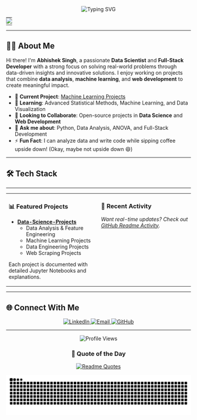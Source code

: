 <div align="center">
  <img src="https://readme-typing-svg.herokuapp.com?font=Fira+Code&size=27&duration=3000&pause=1000&color=2E97F7&center=true&vCenter=true&width=435&lines=Hello%2C+I'm+Abhishek+Singh!;Data+Scientist+%7C+Full-Stack+Developer;Problem+Solver+%7C+Lifelong+Learner" alt="Typing SVG" />
</div>

<div align="center">
  <table border="0" cellspacing="0" cellpadding="0" style="border-collapse: collapse; border: none;">
    <tr>
      <td style="border: none; padding: 0;">
        <img src="https://github-readme-stats.vercel.app/api?username=saverin0&show_icons=true&theme=tokyonight&hide_border=true" />
      </td>
    </tr>
  </table>
</div>

---

## 👨‍💻 About Me

Hi there! I'm **Abhishek Singh**, a passionate **Data Scientist** and **Full-Stack Developer** with a strong focus on solving real-world problems through data-driven insights and innovative solutions. I enjoy working on projects that combine **data analysis**, **machine learning**, and **web development** to create meaningful impact.

- 🔭 **Current Project**: [Machine Learning Projects](https://github.com/saverin0/datascience/tree/main/Machine%20Learning)
- 🌱 **Learning**: Advanced Statistical Methods, Machine Learning, and Data Visualization
- 👯 **Looking to Collaborate**: Open-source projects in **Data Science** and **Web Development**
- 💬 **Ask me about**: Python, Data Analysis, ANOVA, and Full-Stack Development
- ⚡ **Fun Fact**: I can analyze data and write code while sipping coffee upside down! (Okay, maybe not upside down 😄)

---

## 🛠️ Tech Stack

<div align="center">
  <!-- Existing tech stack badges here -->
</div>

---

<table width="100%">
  <tr>
    <td width="50%" valign="top">

### 📊 Featured Projects

- **[Data-Science-Projects](https://github.com/saverin0/Data-Science-Projects)**
  - Data Analysis & Feature Engineering  
  - Machine Learning Projects  
  - Data Engineering Projects  
  - Web Scraping Projects  

Each project is documented with detailed Jupyter Notebooks and explanations.

</td>
<td width="50%" valign="top">

### 🔄 Recent Activity

<!--START_SECTION:activity-->
<!--END_SECTION:activity-->

*Want real-time updates? Check out [GitHub Readme Activity](https://github.com/Readme-Workflows/Readme-Activity).*

</td>
</tr>
</table>

---

## 🌐 Connect With Me

<div align="center">
  <a href="https://linkedin.com/in/abhishekzsingh" target="_blank">
    <img src="https://img.shields.io/badge/LinkedIn-0077B5?style=for-the-badge&logo=linkedin&logoColor=white" alt="LinkedIn" />
  </a>
  <a href="mailto:abhishekzsingh.2p@gmail.com">
    <img src="https://img.shields.io/badge/Email-D14836?style=for-the-badge&logo=gmail&logoColor=white" alt="Email" />
  </a>
  <a href="https://github.com/saverin0" target="_blank">
    <img src="https://img.shields.io/badge/GitHub-181717?style=for-the-badge&logo=github&logoColor=white" alt="GitHub" />
  </a>
</div>

---

<div align="center">
  <img src="https://komarev.com/ghpvc/?username=saverin0&color=blueviolet&style=flat-square&label=Profile+Views" alt="Profile Views" />
</div>

<div align="center">

### 💭 Quote of the Day

[![Readme Quotes](https://quotes-github-readme.vercel.app/api?type=horizontal&theme=dark)](https://github.com/piyushsuthar/github-readme-quotes)

</div>

<!-- GitHub Contribution Animation -->
<div align="center">
  <picture>
    <source media="(prefers-color-scheme: dark)" srcset="https://github.com/saverin0/saverin0/blob/output/github-contribution-tetris.svg">
    <source media="(prefers-color-scheme: light)" srcset="https://github.com/saverin0/saverin0/blob/output/github-contribution-tetris.svg">
    <img alt="GitHub Contribution Tetris Animation" src="https://github.com/saverin0/saverin0/blob/output/github-contribution-tetris.svg">
  </picture>
</div>
